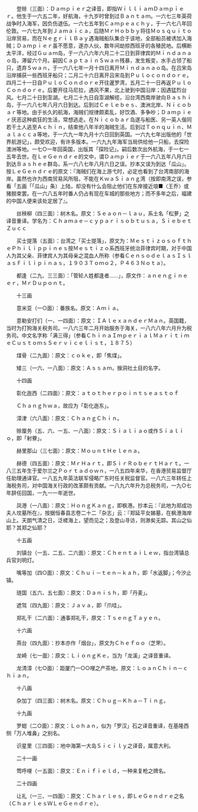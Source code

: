 <!-- { "loadSidebar": true } -->
　　登赊（三面）：Ｄａｍｐｉｅｒ之译音，即指ＷｉｌｌｉａｍＤａｍｐｉｅｒ。他生于一六五二年，好航海，十九岁时曾到过Ｂａｎｔａｍ。一六七三年英荷战争时入海军，因负伤退伍。一六七五年到Ｃａｍｐｅａｃｈｙ，于一六七八年回伦敦。一六七九年到Ｊａｍａｉｃａ，后随ＭｒＨｏｂｂｙ将往Ｍｏｓｑｕｉｔｏ沿岸贸易，而在ＮｅｇｒｉｌＢａｙ遇海贼船队集合于该地，全部船员被诱加入海贼；Ｄａｍｐｉｅｒ虽不愿意，遂亦人伙，数年间劫掠西班牙的各殖民地。后横断太平洋，经过Ｇｕａｍ岛，于一六八六年六月二十二日到菲律宾的Ｍｉｎｄａｎａｏ岛，滞留六个月。嗣因ＣａｐｔａｉｎＳｗａｎ残暴，发生叛变，水手占领了船只，遗弃Ｓｗａｎ，于一六八七年一月十四日离开Ｍｉｎｄａｎａｏ岛。在吕宋岛沿岸捕获一些西班牙船只；二月二十六日离开吕宋岛到Ｐｕｌｏｃｏｎｄｏｒｅ。四月二十一日自ＰｕｌｏＣｏｎｄｏｒｅ开往暹罗湾，五月二十一日再返ＰｕｌｏＣｏｎｄｏｒｅ。后要开往马尼拉，遇风不果，北上驶到中国沿岸；因遇猛烈台风。七月二十日到澎湖。七月二十九日自澎湖解缆，沿台湾西南岸驶向Ｂａｓｈｉ岛，于一六八七年八月六日到达。后到过Ｃｅｌｅｂｅｓ、澳洲北岸、Ｎｉｃｏｂａｒ等地。由于长久的航海，海贼们规律颇紊乱，好饮酒、多争吵；Ｄａｍｐｉｅｒ厌恶这种疯狂的生活，常想逃走。在Ｎｉｃｏｂａｒ岛遂与船医、另一英人偕同若干土人逃至Ａｃｈｉｎ，结束他八年半的海贼生活。后到过Ｔｏｎｑｕｉｎ、Ｍａｌａｃｃａ等地，于一六九一年九月十六日回到英国。一六九七年出版他的「世界航游记」，颇受欢迎，有许多版本。一六九九年海军当局供给他一只船，去探险澳洲等地。一七○一年回英国，出版其「探险记」。嗣后数次出外航海，于一七一五年去世。在ＬｅＧｅｎｄｒｅ的文中，谓Ｄａｍｐｉｅｒ于一六八五年八月六日到达Ｂａｓｈｅｅ群岛，系一六八七年八月六日之误。抄本又误为到达「瓜山」。按ＬｅＧｅｎｄｒｅ的原文：『海贼们在海上游弋时，必定也看到了台湾南部的海岸。虽然也许为西南贸易风所阻，不能在ＫｗａＳｉａｎｇ湾（按即南湾之误，参看「五画「「瓜山」条）上陆，却没有什么会阻止他们在东岸接近琅■〈王乔〉或猪朥束罢。在一六八五年时番人仍占有现在车城的那些地方；而不多年之后，福建的中国人便来该处定居了』。

　　丝秧柳（四三面）：树木名。原文：Ｓｅａｏｎ－ｌａｕ，系土名「松萝」之译音重译。学名为：Ｃｈａｍａｅ－ｃｙｐａｒｉｓｏｂｔｕｓａ，ＳｉｅｂｅｔＺｕｃｃ

　　买士提落（五面）：台湾之「买士提落」，原文为：ＭｅｓｔｉｚｏｓｏｆｔｈｅＰｈｉｌｉｐｐｉｎｅｓ按Ｍｅｓｔｉｚｏ系西班牙统治菲律宾时期，对于中国人为其父亲、菲律宾人为其母亲之混血人所称（参看ＣｅｎｓｏｄｅｌａｓＩｓｌａｓＦｉｌｉｐｉｎａｓ，１９０３Ｔｏｍｏ２，Ｐ４６３Ｎｏｔａ）。

　　都逢（二九、三三面）：「管轮人姓都逢者……」，原文作：ａｎｅｎｇｉｎｅｅｒ，ＭｒＤｕｐｏｎｔ。　

　　十三画

　　意米亚（一○面）：番族名。原文：Ａｍｉａ。

　　意勒安打们（一、一四面）：原文：ＩＡｌｅｘａｎｄｅｒＭａｎ。英国籍，当时为打狗海关税务司。一八六三年二月开始服务于海关，一八六八年六月升为税务司。中文名字称「满三得」（参看ＣｈｉｎａＩｍｐｅｒｉａｌＭａｒｉｔｉｍｅＣｕｓｔｏｍｓＳｅｒｖｉｃｅｌｉｓｔ，１８７５）

　　煤骨（二九面）：原文：ｃｏｋｅ，即「焦煤」。

　　矮三（一六、一八面）：原文：Ａｓｓａｍ，猴洞社土目的名字。

　　十四画

　　彰化迤西（二四面）：原文：ａｔｏｔｈｅｒｐｏｉｎｔｓｅａｓｔｏｆ

　　Ｃｈａｎｇｈｗａ，故应为「彰化迤东」。

　　漳津（六八面）：原文：ＣｈａｎｇＣｈｉｎ。

　　赊厘务（五、六、一五、一八面）：原文：Ｓｉａｌｉａｏ或作Ｓｉａｌｉｏ，即「射藔」。

　　赫里那山（三七面）：原文：ＭｏｕｎｔＨｅｌｅｎａ。

　　赫德（四五面）：原文：ＭｒＨａｒｔ，即ＳｉｒＲｏｂｅｒｔＨａｒｔ。一八三五年生于爱尔兰之Ｐｏｒｔａｄｏｗｎ，一八五四年来华，在香港贸易监督厅任助理通译官。一八五九年英法联军侵略广东时任关税监督官。一八六三年转任上海税务司，对中国海关行政的改革颇有贡献。一八九六年升为总税务司，一九○七年辞任回国，一九一一年逝世。

　　凤港（一八面）：原文：ＨｏｎｇＫａｎｇ，即枫港。抄本云：『此地为郑成功夫人坟墓所在』，按据恒春县志卷二十二「杂志」云：『郑延平女娣墓，在枫港海岸山上。天朗气清之日，泛槎海上，望而见之；及登山寻访，则渺矣无踪。其山之仙耶？其郑之仙耶？

　　十五画

　　刘镇台（一五、二五、二六面）：原文：ＣｈｅｎｔａｉＬｅｗ，指台湾镇总兵官刘明灯。

　　嘴等加（四○面）：原文：Ｃｈｕｉ－ｔｅｎ－ｋａｈ，即「水返脚」；今汐止镇。

　　琏国（五六、五七面）：原文：Ｄａｎｉｓｈ，即「丹麦」。

　　遮驾（四九面）：原文：Ｊａｖａ，即「爪哇」。

　　郑礼干（二六面）：通事郑礼干，原文：ＴｓｅｎｇＴａｙｅｎ。

　　十六画

　　燕台（四九面）：抄本亦作「烟台」，原文为Ｃｈｅｆｏｏ（芝罘）。

　　龙崎（七一面）：原文：ＬｉｏｎｇＫｅ，当为「龙溪」之译音重译。

　　龙清漳（七○面）：距厦门一○○哩之产茶地，原文：ＬｏａｎＣｈｉｎ－ｃｈｉａｎ。

　　十八画

　　杂加丁（四三面）：树木名。原文：Ｃｈｕｇ－Ｋｈａ－Ｔｉｎｇ。

　　十九画

　　罗蚶（二○面）：原文：Ｌｏｈａｎ，似为「罗汉」石之译音重译，在基隆西侧「万人堆鼻」之别名。

　　识星里（三四面）：地中海第一大岛Ｓｉｃｉｌｙ之译音，属意大利。

　　二十一画

　　莺呼哩（一五面）：原文：Ｅｎｉｆｉｅｌｄ，一种来复枪之牌名。

　　二十四画

　　让礼（一三、一四面）：原文：Ｃｈａｒｌｅｓ，即ＬｅＧｅｎｄｒｅ之名（ＣｈａｒｌｅｓＷＬｅＧｅｎｄｒｅ）。   
